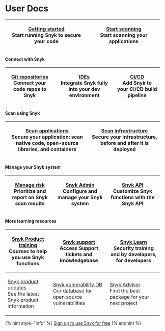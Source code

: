 # User Docs

| <p>​<a href="getting-started/">Getting started</a><br>Start running Snyk to secure your code</p> | <p><a href="scan-using-snyk/start-scanning-using-the-cli-web-ui-or-api.md">Start scanning</a><br>Start scanning your applications</p> |
| ------------------------------------------------------------------------------------------------ | ------------------------------------------------------------------------------------------------------------------------------------- |

#### Connect with Snyk <a href="#explore-snyk-products" id="explore-snyk-products"></a>

| <p><a href="integrate-with-snyk/git-repositories-scms-integrations-with-snyk/">Git repositories</a><br>Connect your code repos to Snyk</p> | <p><a href="integrate-with-snyk/ide-tools/">IDEs</a><br>Integrate Snyk fully into your dev environment</p> | <p><a href="integrate-with-snyk/snyk-ci-cd-integrations/">CI/CD</a><br>Add Snyk to your CI/CD build pipeline</p> |
| ------------------------------------------------------------------------------------------------------------------------------------------ | ---------------------------------------------------------------------------------------------------------- | ---------------------------------------------------------------------------------------------------------------- |

#### Scan using Snyk <a href="#explore-snyk-products" id="explore-snyk-products"></a>

| <p><a href="scan-using-snyk/">Scan applications</a><br>Secure your application: scan native code, open-source libraries, and containers</p> | <p><a href="scan-using-snyk/scan-infrastructure/">Scan infrastructure</a><br>Secure your infrastructure, before and after it is deployed</p> |
| ------------------------------------------------------------------------------------------------------------------------------------------- | -------------------------------------------------------------------------------------------------------------------------------------------- |

#### Manage your Snyk system

| <p><a href="manage-risk/">Manage risk</a><br>Prioritize and report on Snyk scan results</p> | <p><a href="snyk-admin/">Snyk Admin</a><br>Configure and manage your Snyk system</p> | <p><a href="snyk-api/">Snyk API</a><br>Customize Snyk functions with the Snyk API</p> |
| ------------------------------------------------------------------------------------------- | ------------------------------------------------------------------------------------ | ------------------------------------------------------------------------------------- |

#### More learning resources <a href="#use-other-resources" id="use-other-resources"></a>

| <p><a href="https://learn.snyk.io/catalog/product-training/">Snyk Product training</a><br>Courses to help you use Snyk functions</p> | <p>​<a href="https://support.snyk.io/hc/en-us">Snyk support</a><br>Access Support tickets and knowledgebase</p>       | <p><a href="https://learn.snyk.io/">Snyk Learn</a>​<br>Security training and by developers, for developers</p> |
| ------------------------------------------------------------------------------------------------------------------------------------ | --------------------------------------------------------------------------------------------------------------------- | -------------------------------------------------------------------------------------------------------------- |
| <p>​<a href="https://updates.snyk.io/">Snyk product updates</a><br>See the latest Snyk product information</p>                       | <p>​<a href="https://security.snyk.io/">Snyk vulnerability DB</a><br>Our database for open source vulnerabilities</p> | <p>​<a href="https://snyk.io/advisor/">Snyk Advisor</a><br>Find the best package for your next project</p>     |

{% hint style="info" %}
[Sign up to use Snyk for free](https://snyk.io/login?cta=sign-up\&loc=nav\&page=support\_docs\_page)
{% endhint %}
